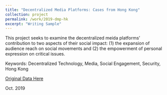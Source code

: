 ```yaml
---
title: "Decentralized Media Platforms: Cases from Hong Kong"
collection: project
permalink: /work/2019-dmp-hk
excerpt: "Writing Sample"
---
```


This project seeks to examine the decentralized meida platforms’ contribution to two aspects of their social impact:
(1) the expansion of audience reach on social movements and (2) the empowerment of personal expression on critical issues.

Keywords: Decentralized Technology, Media, Social Engagement, Security, Hong Kong

[Original Data Here](https://github.com/ginxiaojinzheng/dmp_hk)

Oct. 2019

